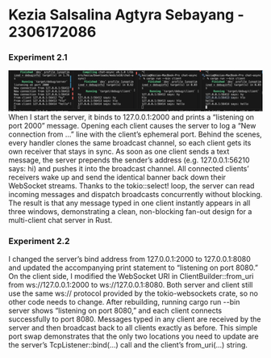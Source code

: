 # Kezia Salsalina Agtyra Sebayang - 2306172086

### Experiment 2.1
![alt text](img/img1.png)
When I start the server, it binds to 127.0.0.1:2000 and prints a “listening on port 2000” message. Opening each client causes the server to log a “New connection from …” line with the client’s ephemeral port. Behind the scenes, every handler clones the same broadcast channel, so each client gets its own receiver that stays in sync. As soon as one client sends a text message, the server prepends the sender’s address (e.g. 127.0.0.1:56210 says: hi) and pushes it into the broadcast channel. All connected clients’ receivers wake up and send the identical banner back down their WebSocket streams. Thanks to the tokio::select! loop, the server can read incoming messages and dispatch broadcasts concurrently without blocking. The result is that any message typed in one client instantly appears in all three windows, demonstrating a clean, non-blocking fan-out design for a multi-client chat server in Rust.


### Experiment 2.2
I changed the server’s bind address from 127.0.0.1:2000 to 127.0.0.1:8080 and updated the accompanying print statement to “listening on port 8080.” On the client side, I modified the WebSocket URI in ClientBuilder::from_uri from ws://127.0.0.1:2000 to ws://127.0.0.1:8080. Both server and client still use the same ws:// protocol provided by the tokio-websockets crate, so no other code needs to change. After rebuilding, running cargo run --bin server shows “listening on port 8080,” and each client connects successfully to port 8080. Messages typed in any client are received by the server and then broadcast back to all clients exactly as before. This simple port swap demonstrates that the only two locations you need to update are the server’s TcpListener::bind(...) call and the client’s from_uri(...) string.
